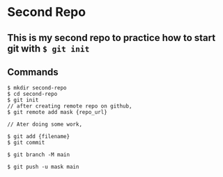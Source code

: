 # Second Repo

## This is my second repo to practice how to start git with `$ git init`

## Commands

```shell
$ mkdir second-repo
$ cd second-repo
$ git init
// after creating remote repo on github,
$ git remote add mask {repo_url}

// Ater doing some work,

$ git add {filename}
$ git commit

$ git branch -M main

$ git push -u mask main
```
